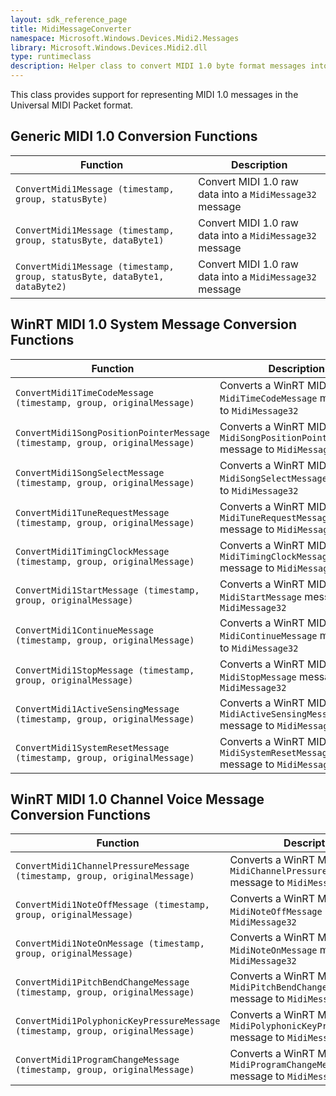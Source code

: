 ```yaml
---
layout: sdk_reference_page
title: MidiMessageConverter
namespace: Microsoft.Windows.Devices.Midi2.Messages
library: Microsoft.Windows.Devices.Midi2.dll
type: runtimeclass
description: Helper class to convert MIDI 1.0 byte format messages into UMP messages
---
```


This class provides support for representing MIDI 1.0 messages in the Universal MIDI Packet format.

## Generic MIDI 1.0 Conversion Functions

| Function | Description |
| --------------- | ----------- |
| `ConvertMidi1Message (timestamp, group, statusByte)` | Convert MIDI 1.0 raw data into a `MidiMessage32` message |
| `ConvertMidi1Message (timestamp, group, statusByte, dataByte1)` | Convert MIDI 1.0 raw data into a `MidiMessage32` message |
| `ConvertMidi1Message (timestamp, group, statusByte, dataByte1, dataByte2)` | Convert MIDI 1.0 raw data into a `MidiMessage32` message |

## WinRT MIDI 1.0 System Message Conversion Functions

| Function | Description |
| --------------- | ----------- |
| `ConvertMidi1TimeCodeMessage (timestamp, group, originalMessage)` | Converts a WinRT MIDI 1.0 `MidiTimeCodeMessage` message to `MidiMessage32`|
| `ConvertMidi1SongPositionPointerMessage (timestamp, group, originalMessage)` | Converts a WinRT MIDI 1.0 `MidiSongPositionPointerMessage` message to `MidiMessage32`|
| `ConvertMidi1SongSelectMessage (timestamp, group, originalMessage)` | Converts a WinRT MIDI 1.0 `MidiSongSelectMessage` message to `MidiMessage32`|
| `ConvertMidi1TuneRequestMessage (timestamp, group, originalMessage)` | Converts a WinRT MIDI 1.0 `MidiTuneRequestMessage` message to `MidiMessage32`|
| `ConvertMidi1TimingClockMessage (timestamp, group, originalMessage)` | Converts a WinRT MIDI 1.0 `MidiTimingClockMessage` message to `MidiMessage32`|
| `ConvertMidi1StartMessage (timestamp, group, originalMessage)` | Converts a WinRT MIDI 1.0 `MidiStartMessage` message to `MidiMessage32`|
| `ConvertMidi1ContinueMessage (timestamp, group, originalMessage)` | Converts a WinRT MIDI 1.0 `MidiContinueMessage` message to `MidiMessage32`|
| `ConvertMidi1StopMessage (timestamp, group, originalMessage)` | Converts a WinRT MIDI 1.0 `MidiStopMessage` message to `MidiMessage32`|
| `ConvertMidi1ActiveSensingMessage (timestamp, group, originalMessage)` | Converts a WinRT MIDI 1.0 `MidiActiveSensingMessage` message to `MidiMessage32`|
| `ConvertMidi1SystemResetMessage (timestamp, group, originalMessage)` | Converts a WinRT MIDI 1.0 `MidiSystemResetMessage` message to `MidiMessage32`|

## WinRT MIDI 1.0 Channel Voice Message Conversion Functions

| Function | Description |
| --------------- | ----------- |
| `ConvertMidi1ChannelPressureMessage (timestamp, group, originalMessage)` | Converts a WinRT MIDI 1.0 `MidiChannelPressureMessage` message to `MidiMessage32`|
| `ConvertMidi1NoteOffMessage (timestamp, group, originalMessage)` | Converts a WinRT MIDI 1.0 `MidiNoteOffMessage` message to `MidiMessage32`|
| `ConvertMidi1NoteOnMessage (timestamp, group, originalMessage)` | Converts a WinRT MIDI 1.0 `MidiNoteOnMessage` message to `MidiMessage32`|
| `ConvertMidi1PitchBendChangeMessage (timestamp, group, originalMessage)` | Converts a WinRT MIDI 1.0 `MidiPitchBendChangeMessage` message to `MidiMessage32`|
| `ConvertMidi1PolyphonicKeyPressureMessage (timestamp, group, originalMessage)` | Converts a WinRT MIDI 1.0 `MidiPolyphonicKeyPressureMessage` message to `MidiMessage32`|
| `ConvertMidi1ProgramChangeMessage (timestamp, group, originalMessage)` | Converts a WinRT MIDI 1.0 `MidiProgramChangeMessage` message to `MidiMessage32`|
